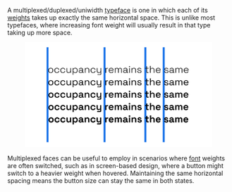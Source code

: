 
A multiplexed/duplexed/uniwidth [typeface](/glossary/typeface) is one in which each of its [weights](/glossary/weight) takes up exactly the same horizontal space. This is unlike most typefaces, where increasing font weight will usually result in that type taking up more space.

<figure>

![The phrase “Occupancy remains the same” set in five different weights of a sans serif typeface on five different lines. Despite the different weights, the horizontal space of the characters remains the same on each line. Vertical lines at the start of each word in the sentence highlight the consistent spacing.](images/thumbnail.svg)

</figure>

Multiplexed faces can be useful to employ in scenarios where [font](/glossary/font) weights are often switched, such as in screen-based design, where a button might switch to a heavier weight when hovered. Maintaining the same horizontal spacing means the button size can stay the same in both states.
